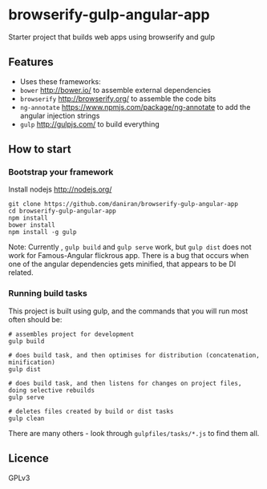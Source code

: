 # browserify-gulp-angular-app

Starter project that builds web apps using browserify and gulp

## Features

- Uses these frameworks:
- `bower` http://bower.io/ to assemble external dependencies
- `browserify` http://browserify.org/ to assemble the code bits
- `ng-annotate` https://www.npmjs.com/package/ng-annotate to add the angular injection strings
- `gulp` http://gulpjs.com/ to build everything

## How to start

### Bootstrap your framework

Install nodejs http://nodejs.org/

    git clone https://github.com/daniran/browserify-gulp-angular-app
    cd browserify-gulp-angular-app
    npm install   
    bower install
    npm install -g gulp

Note: Currently , `gulp build` and `gulp serve` work,
but `gulp dist` does not work for Famous-Angular flickrous app.
There is a bug that occurs when one of the angular dependencies gets minified,
that appears to be DI related.

### Running build tasks

This project is built using gulp,
and the commands that you will run most often should be:

    # assembles project for development
    gulp build

    # does build task, and then optimises for distribution (concatenation, minification)
    gulp dist

    # does build task, and then listens for changes on project files, doing selective rebuilds
    gulp serve

    # deletes files created by build or dist tasks
    gulp clean

There are many others - look through `gulpfiles/tasks/*.js` to find them all.

## Licence

GPLv3
